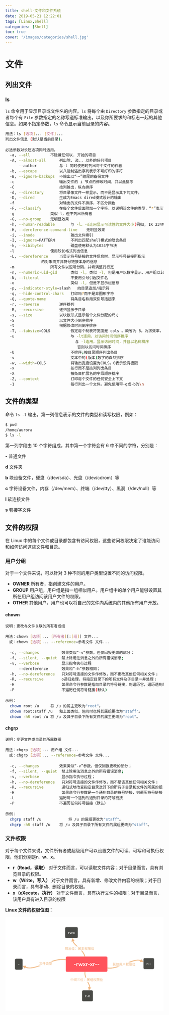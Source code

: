```yaml
---
title: shell-文件和文件系统
date: 2019-05-21 12:22:01
tags: [Linux,Shell]
categories: [Shell]
toc: true
cover: '/images/categories/shell.jpg'
---
```


# 文件

## 列出文件

### ls

`ls` 命令用于显示目录或文件名的内容。`ls` 将每个由 `Directory` 参数指定的目录或者每个有 `File` 参数指定的名称写道标准输出，以及你所要求的和标志一起的其他信息。如果不指定参数，`ls` 命令显示当前目录的内容。

```bash
用法：ls [选项]... [文件]...
列出文件信息 (默认是当前目录)。

必选参数对长短选项同时适用。
  -a, --all			不隐藏任何以. 开始的项目
  -A, --almost-all		列出除. 及.. 以外的任何项目
      --author			与-l 同时使用时列出每个文件的作者
  -b, --escape			以八进制溢出序列表示不可打印的字符
  -B, --ignore-backups  不输出以“～”结尾的备份文件
  -c                    输出文件的 i 节点的修改时间，并以此排序
  -C                    按列输出，纵向排序
  -d, --directory       将目录像文件一样显示，而不是显示其下的文件。
  -D, --dired           生成为Emacs dired模式设计的输出     
  -f                    对输出的文件不排序，不区分颜色
  -F, --classify        在每个文件后面附加一个字符，以说明该文件的类型，“*”表示可执行的普通文件；“/”表示目录；“@”表示符号链接；“|”表示FIFOs；“=”表示套接字（socket）
  -g				类似-l，但不列出所有者
  -G, --no-group    无明显效果
  -h, --human-readable       与 -l、-s连用显示可读性的文件大小(例如, 1K 234M 2G)
  -H, --dereference-command-line	无明显效果
  -i, --inode                输出文件索引
  -I, --ignore=PATTERN       不列出匹配shell模式的隐含条目
  -k, --kibibytes            磁盘使用默认为1024字节块
  -l				使用较长格式列出信息
  -L, --dereference		当显示符号链接的文件信息时，显示符号链接所指示
				的对象而并非符号链接本身的信息
  -m				所有文件以逗号分隔，并填满整行行宽
  -n, --numeric-uid-gid      类似 -l, 类似 -l, 但是用户以数字显示，用户组以id显示
  -N, --literal              不要用引号引起文件名
  -o                         类似 -l, 但是不显示组信息
  -p, --indicator-style=slash	向目录追加/指示符
  -q, --hide-control-chars   打印吗?而不是非图形字符
  -Q, --quote-name           将条目名称用双引号括起来 
  -r, --reverse			逆序排列
  -R, --recursive		递归显示子目录
  -s, --size			以块数形式显示每个文件分配的尺寸
  -S                    以文件大小倒序排序                     
  -t                    根据修改时间倒序排序
  -T, --tabsize=COLS         假定每个制表符宽度是 cols 。缺省为 8。为求效率， ls 可能在输出中使用制表符。  若 cols 为 0，则不使用制表符
  -u                         与 -lt连用，以访问时间倒序排序
                               与 -l连用，显示访问时间，并且以名称排序
								否则以访问时间排序
  -U                         不排序;按目录顺序列出条目
  -v                         文本中的(版本)数字的自然排序
  -w, --width=COLS           将输出宽度设置为COLS。0表示没有极限
  -x                         按行而不是按列列出条目
  -X                         按条目扩展名的字母顺序排序
  -Z, --context              打印每个文件的任何安全上下文
  -1                         每行列出一个文件。避免使用带-q或-b的\n
```

## 文件的类型

命令 `ls -l` 输出，第一列信息表示的文件的类型和读写权限，例如：

```bash
$ pwd
/home/aurora
$ ls -l

```

第一列字段由 10 个字符组成，其中第一个字符会有 6 中不同的字符，分别是：

**-** 普通文件

**d** 文件夹

**b** 块设备文件，硬盘（/dev/sda）、光盘（/dev/cdrom）等

**c** 字符设备文件，内存（/dev/mem）、终端（/dev/tty）、黑洞（/dev/null）等

**l** 软连接文件

**s** 套接字文件

## 文件的权限

在 Linux 中的每个文件或目录都包含有访问权限，这些访问权限决定了谁能访问和如何访问这些文件和目录。

### 用户分组

对于一个文件来说，可以针对 3 种不同的用户类型设置不同的访问权限。

- **OWNER** 所有者，指创建文件的用户。
- **GROUP** 用户组，用户组是指一组相似用户。用户组中的单个用户能够设置其所在用户组访问该用户文件的权限。
- **OTHER** 其他用户，用户也可以将自己的文件向系统内的其他所有用户开放。

#### chown

```bash
说明：更改与文件关联的所有者或组

用法：chown [选项]... [所有者][:[组]] 文件...
　或：chown [选项]... --reference=参考文件 文件...

  -c, --changes          效果类似“-v”参数，但仅回报更改的部分；
  -f, --silent, --quiet  禁止除用法消息之外的所有错误消息;
  -v, --verbose          显示指令执行过程
      --dereference      效果和“-h”参数相同；
  -h, --no-dereference   只对符号连接的文件作修改，而不更改其他任何相关文件；
  -R, --recursive        o递归处理，将指定目录下的所有文件及子目录一并处理；
  -H                     如果命令行参数是指向目录的符号链接，则遍历它，遍历遇到的每个指向目录的符号链接
  -P                     不遍历任何符号链接(默认)

示例：
  chown root /u		将 /u 的属主更改为"root"。
  chown root:staff /u	和上面类似，但同时也将其属组更改为"staff"。
  chown -hR root /u	将 /u 及其子目录下所有文件的属主更改为"root"。
```

#### chgrp

```bash
说明：变更文件或目录的所属群组

用法：chgrp [选项]... 用户组 文件...
　或：chgrp [选项]... --reference=参考文件 文件...

  -c, --changes         效果类似“-v”参数，但仅回报更改的部分；
  -f, --silent, --quiet  禁止除用法消息之外的所有错误消息;
  -v, --verbose          显示指令执行过程；
  -h, --no-dereference   只对符号连接的文件作修改，而不是该其他任何相关文件；
  -R, --recursive        递归式地改变指定目录及其下的所有子目录和文件的所属的组
  -H                     如果命令行参数是一个通到目录的符号链接，则遍历符号链接
  -L                    遍历每一个遇到的通到目录的符号链接
  -P                    不遍历任何符号链接（默认）

示例：
  chgrp staff /u            将 /u 的属组更改为"staff"。
  chgrp -hR staff /u    将 /u 及其子目录下所有文件的属组更改为"staff"。
```

### 文件权限

对于每个文件来说，文件所有者或超级用户可以设置文件的可读、可写和可执行权限，他们分别是**r**、**w**、**x**。

- **r（Read，读取）** 对于文件而言，可以读取文件内容；对于目录而言，具有浏览目录的权限。
- **w（Write，写入）** 对于文件而言，具有新增、修改文件内容的权限；对于目录而言，具有移动、删除目录的权限。
- **x（eXecute，执行）** 对于文件而言，具有执行文件的权限；对于目录而言，该用户具有进入目录的权限

**Linux 文件的权限位图：**

<img src='/images/linux文件的权限位图.png' />













